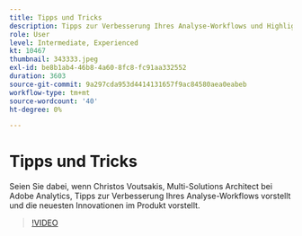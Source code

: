 ```yaml
---
title: Tipps und Tricks
description: Tipps zur Verbesserung Ihres Analyse-Workflows und Highlights der jüngsten Innovationen im Produkt.
role: User
level: Intermediate, Experienced
kt: 10467
thumbnail: 343333.jpeg
exl-id: be8b1ab4-46b8-4a60-8fc8-fc91aa332552
duration: 3603
source-git-commit: 9a297cda953d4414131657f9ac84580aea0eabeb
workflow-type: tm+mt
source-wordcount: '40'
ht-degree: 0%

---
```


# Tipps und Tricks

Seien Sie dabei, wenn Christos Voutsakis, Multi-Solutions Architect bei Adobe Analytics, Tipps zur Verbesserung Ihres Analyse-Workflows vorstellt und die neuesten Innovationen im Produkt vorstellt.

>[!VIDEO](https://video.tv.adobe.com/v/343333/?quality=12&learn=on)
